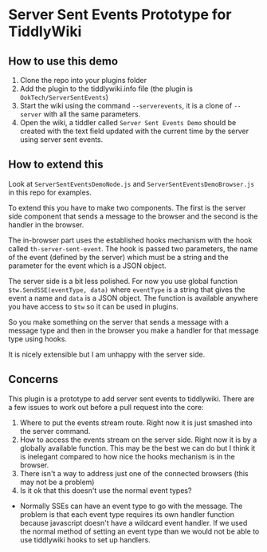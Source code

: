 # Server Sent Events Prototype for TiddlyWiki

## How to use this demo

1. Clone the repo into your plugins folder
2. Add the plugin to the tiddlywiki.info file (the plugin is
  `OokTech/ServerSentEvents`)
3. Start the wiki using the command `--serverevents`, it is a clone of
  `--server` with all the same parameters.
4. Open the wiki, a tiddler called `Server Sent Events Demo` should be created
  with the text field updated with the current time by the server using server
  sent events.

## How to extend this

Look at `ServerSentEventsDemoNode.js` and `ServerSentEventsDemoBrowser.js` in
this repo for examples.

To extend this you have to make two components. The first is the server side
component that sends a message to the browser and the second is the handler in
the browser.

The in-browser part uses the established hooks mechanism with the hook called
`th-server-sent-event`. The hook is passed two parameters, the name of the
event (defined by the server) which must be a string and the parameter for the
event which is a JSON object.

The server side is a bit less polished. For now you use global function
`$tw.SendSSE(eventType, data)` where `eventType` is a string that gives the
event a name and `data` is a JSON object. The function is available anywhere
you have access to `$tw` so it can be used in plugins.

So you make something on the server that sends a message with a message type
and then in the browser you make a handler for that message type using hooks.

It is nicely extensible but I am unhappy with the server side.

## Concerns

This plugin is a prototype to add server sent events to tiddlywiki. There are a
few issues to work out before a pull request into the core:

1. Where to put the events stream route. Right now it is just smashed into the
  server command.
2. How to access the events stream on the server side. Right now it is by a
  globally available function. This may be the best we can do but I think it
  is inelegant compared to how nice the hooks mechanism is in the browser.
3. There isn't a way to address just one of the connected browsers (this may
  not be a problem)
4. Is it ok that this doesn't use the normal event types?
  - Normally SSEs can have an event type to go with the message. The problem is
    that each event type requires its own handler function because javascript
    doesn't have a wildcard event handler. If we used the normal method of
    setting an event type than we would not be able to use tiddlywiki hooks to
    set up handlers.
